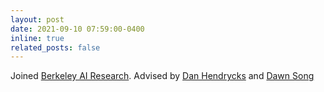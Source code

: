 ```yaml
---
layout: post
date: 2021-09-10 07:59:00-0400
inline: true
related_posts: false
---
```


Joined [Berkeley AI Research](https://bair.berkeley.edu/students_undergraduate.html). Advised by [Dan Hendrycks](https://people.eecs.berkeley.edu/~hendrycks/) and [Dawn Song](https://dawnsong.io/)